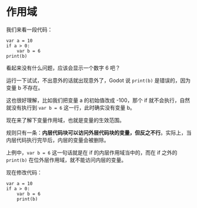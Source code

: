 # 作用域

我们来看一段代码：

```gdscript
var a = 10
if a > 0:
    var b = 6
print(b)
```

看起来没有什么问题，应该会显示一个数字 6 吧？

运行一下试试，不出意外的话就出现意外了，Godot 说 `print(b)` 是错误的，因为变量 b 不存在。

这也很好理解，比如我们把变量 a 的初始值改成 -100，那个 if 就不会执行，自然就没有执行到 `var b = 6` 这一行，此时确实没有变量 b。

现在来了解下变量作用域，也就是变量的生效范围。

规则只有一条：**内层代码块可以访问外层代码块的变量，但反之不行**。实际上，当内层代码执行完毕后，内层的变量会被删除。

上例中，`var b = 6` 这一句话就是在 if 的内层作用域当中的，而在 if 之外的 `print(b)` 在位外层作用域，就不能访问内层的变量。

现在修改代码：

```gdscript
var a = 10
if a > 0:
    var b = 6
    print(b)
```
